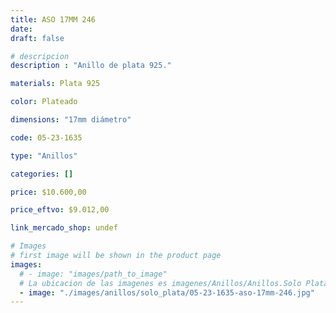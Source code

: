```yaml
---
title: ASO 17MM 246
date: 
draft: false

# descripcion
description : "Anillo de plata 925."

materials: Plata 925

color: Plateado

dimensions: "17mm diámetro"

code: 05-23-1635

type: "Anillos"

categories: []

price: $10.600,00

price_eftvo: $9.012,00

link_mercado_shop: undef

# Images
# first image will be shown in the product page
images:
  # - image: "images/path_to_image"
  # La ubicacion de las imagenes es imagenes/Anillos/Anillos.Solo Plata/05-23-1635-aso-17mm-246
  - image: "./images/anillos/solo_plata/05-23-1635-aso-17mm-246.jpg"
---
```

